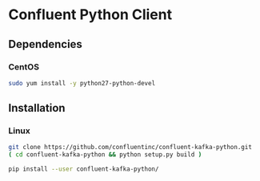 # Confluent Python Client

## Dependencies

### CentOS

```sh
sudo yum install -y python27-python-devel
```

## Installation

### Linux

```sh
git clone https://github.com/confluentinc/confluent-kafka-python.git
( cd confluent-kafka-python && python setup.py build )
```

```sh
pip install --user confluent-kafka-python/
```
